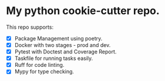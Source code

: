 # My python cookie-cutter repo.

This repo supports:

- [x] Package Management using poetry.
- [x] Docker with two stages - prod and dev.
- [x] Pytest with Doctest and Coverage Report.
- [x] Taskfile for running tasks easily.
- [x] Ruff for code linting.
- [x] Mypy for type checking.

